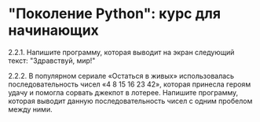 # "Поколение Python": курс для начинающих #

2.2.1. Напишите программу, которая выводит на экран следующий текст: "Здравствуй, мир!"

2.2.2. В популярном сериале «Остаться в живых» использовалась последовательность чисел «4 8 15 16 23 42», которая принесла героям удачу и помогла сорвать джекпот в лотерее. Напишите программу, которая выводит данную последовательность чисел с одним пробелом между ними.